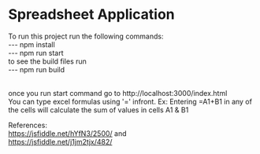 <h1>Spreadsheet Application</h1>
To run this project run the following commands:<br>
    ---  npm install<br>
    ---  npm run start<br>
to see the build files run<br>
    ---   npm run build <br><br>

once you run start command go to http://localhost:3000/index.html<br>
You can type excel formulas using '=' infront. Ex: Entering =A1+B1 in any of the cells will calculate the sum of values in cells A1 & B1<br>

References: <br>
https://jsfiddle.net/hYfN3/2500/   and <br>
https://jsfiddle.net/j1jm2tjx/482/
